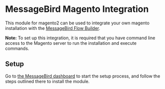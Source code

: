 # MessageBird Magento Integration

This module for magento2 can be used to integrate your own magento
installation with the [MessageBird Flow Builder](https://messagebird.com/en/flow-builder/).

**Note:** To set up this integration, it is required that you have command line access
to the Magento server to run the installation and execute commands.


## Setup

Go to [the MessageBird dashboard](https://dashboard.messagebird.com/en/integrations/magento/create)
to start the setup process, and follow the steps outlined there to install the module.
